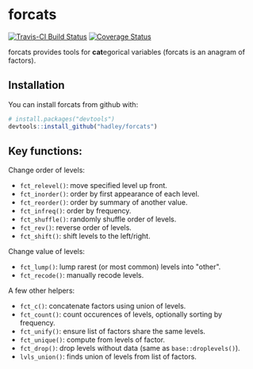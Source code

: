 # forcats

[![Travis-CI Build Status](https://travis-ci.org/hadley/forcats.svg?branch=master)](https://travis-ci.org/hadley/forcats)
[![Coverage Status](https://img.shields.io/codecov/c/github/hadley/forcats/master.svg)](https://codecov.io/github/hadley/forcats?branch=master)

forcats provides tools for **cat**egorical variables (forcats is an anagram of factors).

## Installation

You can install forcats from github with:

```R
# install.packages("devtools")
devtools::install_github("hadley/forcats")
```

## Key functions:

Change order of levels:

* `fct_relevel()`: move specified level up front.
* `fct_inorder()`: order by first appearance of each level.
* `fct_reorder()`: order by summary of another value.
* `fct_infreq()`:  order by frequency.
* `fct_shuffle()`: randomly shuffle order of levels.
* `fct_rev()`:     reverse order of levels.
* `fct_shift()`:   shift levels to the left/right.

Change value of levels:

* `fct_lump()`: lump rarest (or most common) levels into "other".
* `fct_recode()`:   manually recode levels.

A few other helpers:

* `fct_c()`:      concatenate factors using union of levels.
* `fct_count()`:  count occurences of levels, optionally sorting by frequency.
* `fct_unify()`:  ensure list of factors share the same levels.
* `fct_unique()`: compute from levels of factor.
* `fct_drop()`:   drop levels without data (same as `base::droplevels()`).
* `lvls_union()`: finds union of levels from list of factors.
